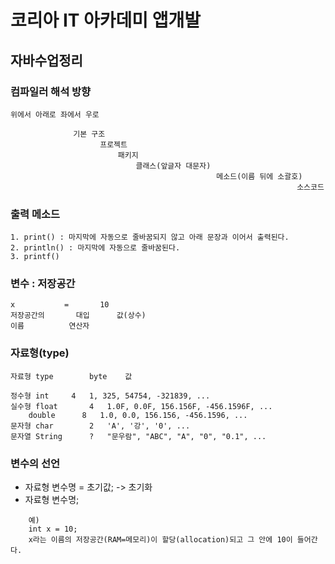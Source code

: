 # **코리아 IT 아카데미 앱개발**
## 자바수업정리

### 컴파일러 해석 방향
    위에서 아래로 좌에서 우로
    
                  기본 구조
                    	프로젝트
                    		패키지
                    			클래스(앞글자 대문자)
                                  				  메소드(이름 뒤에 소괄호)
                                  					                소스코드
                                                       
### 출력 메소드
```
1. print() : 마지막에 자동으로 줄바꿈되지 않고 아래 문장과 이어서 출력된다.
2. println() : 마지막에 자동으로 줄바꿈된다.
3. printf()
```

### 변수 : 저장공간
```
x			=		10
저장공간의		대입		값(상수)
이름			연산자
```

### 자료형(type)
```
자료형	type		byte	값	

정수형	int		4	1, 325, 54754, -321839, ...
실수형	float		4	1.0F, 0.0F, 156.156F, -456.1596F, ...
	double		8	1.0, 0.0, 156.156, -456.1596, ...
문자형	char		2	'A', '강', '0', ...	
문자열	String		?	"문우람", "ABC", "A", "0", "0.1", ...
```

### 변수의 선언
- 자료형 변수명 = 초기값; -> 초기화
- 자료형 변수명;
```
	예)
	int x = 10;
	x라는 이름의 저장공간(RAM=메모리)이 할당(allocation)되고 그 안에 10이 들어간다.
```
